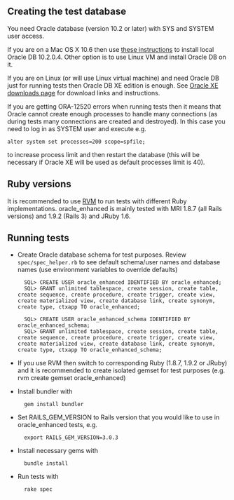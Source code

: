 Creating the test database
--------------------------

You need Oracle database (version 10.2 or later) with SYS and SYSTEM user access.

If you are on a Mac OS X 10.6 then use [these instructions](http://blog.rayapps.com/2009/09/14/how-to-install-oracle-database-10g-on-mac-os-x-snow-leopard) to install local Oracle DB 10.2.0.4. Other option is to use Linux VM and install Oracle DB on it.

If you are on Linux (or will use Linux virtual machine) and need Oracle DB just for running tests then Oracle DB XE edition is enough. See [Oracle XE downloads page](http://www.oracle.com/technetwork/database/express-edition/downloads/index.html) for download links and instructions.

If you are getting ORA-12520 errors when running tests then it means that Oracle cannot create enough processes to handle many connections (as during tests many connections are created and destroyed). In this case you need to log in as SYSTEM user and execute e.g.

    alter system set processes=200 scope=spfile;

to increase process limit and then restart the database (this will be necessary if Oracle XE will be used as default processes limit is 40).

Ruby versions
-------------

It is recommended to use [RVM](http://rvm.beginrescueend.com) to run tests with different Ruby implementations. oracle_enhanced is mainly tested with MRI 1.8.7 (all Rails versions) and 1.9.2 (Rails 3) and JRuby 1.6.

Running tests
-------------

* Create Oracle database schema for test purposes. Review `spec/spec_helper.rb` to see default schema/user names and database names (use environment variables to override defaults)

        SQL> CREATE USER oracle_enhanced IDENTIFIED BY oracle_enhanced;
        SQL> GRANT unlimited tablespace, create session, create table, create sequence, create procedure, create trigger, create view, create materialized view, create database link, create synonym, create type, ctxapp TO oracle_enhanced;

        SQL> CREATE USER oracle_enhanced_schema IDENTIFIED BY oracle_enhanced_schema;
        SQL> GRANT unlimited tablespace, create session, create table, create sequence, create procedure, create trigger, create view, create materialized view, create database link, create synonym, create type, ctxapp TO oracle_enhanced_schema;

* If you use RVM then switch to corresponding Ruby (1.8.7, 1.9.2 or JRuby) and it is recommended to create isolated gemset for test purposes (e.g. rvm create gemset oracle_enhanced)

* Install bundler with

        gem install bundler

* Set RAILS_GEM_VERSION to Rails version that you would like to use in oracle_enhanced tests, e.g.

        export RAILS_GEM_VERSION=3.0.3

* Install necessary gems with

        bundle install

* Run tests with

        rake spec
